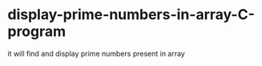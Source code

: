 # display-prime-numbers-in-array-C-program
it will find and display prime numbers present in array 
